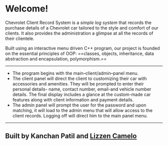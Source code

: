 # Welcome!

Chevrolet Client Record System is a *simple log system* that records the purchase details of a Chevrolet car tailored to the style and comfort of our clients. It also provides the administration a glimpse at all the records of their clientele.

Built using an interactive menu driven C++ program, our project is founded on the essential principles of OOP: ==classes, objects, inheritance, data abstraction and encapsulation, polymorphism.==

---

- The program begins with the main–client/admin–panel menu.
- The client panel will direct the client to customizing their car with accessories and amenities. They will be prompted to enter their personal details- name, contact number, email-and vehicle number details. The final display includes a glance at the custom-made car features along with client information and payment details.
- The admin panel will prompt the user for the password and upon matching, it will load to the admin menu that will allow access to the client records. Logging off will direct him to the main panel menu.

---

## Built by Kanchan Patil and [Lizzen Camelo](https://github.com/lizzencamelo)
